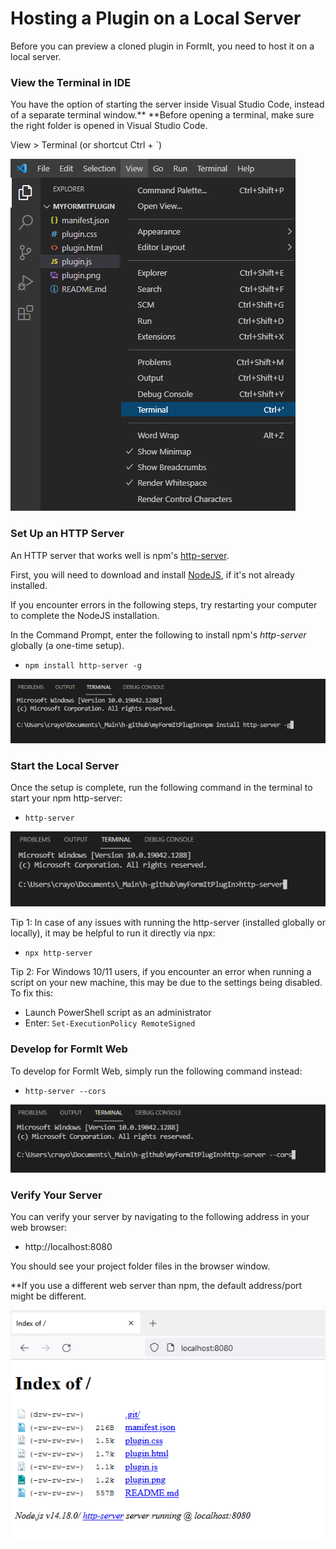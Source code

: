 # Hosting a Plugin on a Local Server

Before you can preview a cloned plugin in FormIt, you need to host it on a local server.

### **View the Terminal in IDE**

You have the option of starting the server inside Visual Studio Code, instead of a separate terminal window.** **Before opening a terminal, make sure the right folder is opened in Visual Studio Code.

View > Terminal (or shortcut Ctrl + \`)

![](<../../../.gitbook/assets/image (4) (1) (1).png>)

### Set Up an HTTP Server

An HTTP server that works well is npm's [http-server](https://www.npmjs.com/package/http-server).

First, you will need to download and install [NodeJS](https://nodejs.org/en/), if it's not already installed.

If you encounter errors in the following steps, try restarting your computer to complete the NodeJS installation.

In the Command Prompt, enter the following to install npm's _http-server_ globally (a one-time setup).

* `npm install http-server -g`

![](<../../../.gitbook/assets/image (14) (1) (1) (1).png>)

### Start the Local Server

Once the setup is complete, run the following command in the terminal to start your npm http-server:

* `http-server`

![](<../../../.gitbook/assets/image (21).png>)

Tip 1: In case of any issues with running the http-server (installed globally or locally), it may be helpful to run it directly via npx:

* `npx http-server`

Tip 2: For Windows 10/11 users, if you encounter an error when running a script on your new machine, this may be due to the settings being disabled. To fix this:

* Launch PowerShell script as an administrator&#x20;
* Enter: `Set-ExecutionPolicy RemoteSigned `

### Develop for FormIt Web

To develop for FormIt Web, simply run the following command instead:

* `http-server --cors`

![](<../../../.gitbook/assets/image (5).png>)

### Verify Your Server

You can verify your server by navigating to the following address in your web browser:&#x20;

* http://localhost:8080

You should see your project folder files in the browser window.

\*\*If you use a different web server than npm, the default address/port might be different.

![](<../../../.gitbook/assets/image (13) (1) (1).png>)

